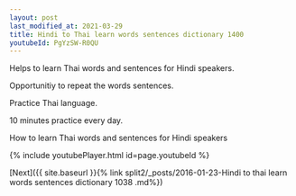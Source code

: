```yaml
---
layout: post
last_modified_at: 2021-03-29
title: Hindi to Thai learn words sentences dictionary 1400 
youtubeId: PgYzSW-R0QU
---
```

 
 
Helps to learn Thai words and sentences for Hindi speakers.

Opportunitiy to repeat the words sentences. 

Practice Thai language. 
 
10 minutes practice every day. 
 
How to learn Thai words and sentences for Hindi speakers 
 
{% include youtubePlayer.html id=page.youtubeId %}
 
 
[Next]({{ site.baseurl }}{% link  split2/_posts/2016-01-23-Hindi to thai learn words sentences dictionary 1038 .md%})
 
